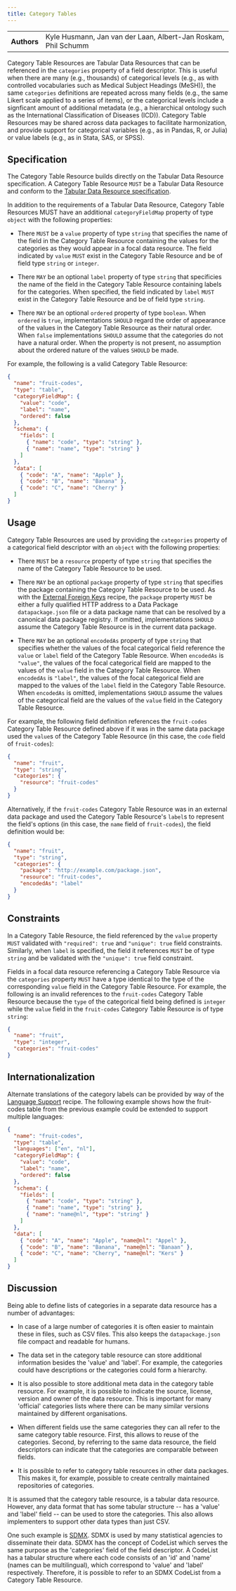 ```yaml
---
title: Category Tables
---
```


<table>
  <tr>
    <th>Authors</th>
    <td>Kyle Husmann, Jan van der Laan, Albert-Jan Roskam, Phil Schumm</td>
  </tr>
</table>

Category Table Resources are Tabular Data Resources that can be referenced in the `categories` property of a field descriptor. This is useful when there are many (e.g., thousands) of categorical levels (e.g., as with controlled vocabularies such as Medical Subject Headings (MeSH)), the same `categories` definitions are repeated across many fields (e.g., the same Likert scale applied to a series of items), or the categorical levels include a signficant amount of additional metadata (e.g., a hierarchical ontology such as the International Classification of Diseases (ICD)). Category Table Resources may be shared across data packages to facilitate harmonization, and provide support for categorical variables (e.g., as in Pandas, R, or Julia) or value labels (e.g., as in Stata, SAS, or SPSS).

## Specification

The Category Table Resource builds directly on the Tabular Data Resource specification. A Category Table Resource `MUST` be a Tabular Data Resource and conform to the [Tabular Data Resource specification](/standard/data-resource/#tabular).

In addition to the requirements of a Tabular Data Resource, Category Table Resources MUST have an additional
`categoryFieldMap` property of type `object` with the following properties:

- There `MUST` be a `value` property of type `string` that specifies the name of the field in the Category Table Resource containing the values for the categories as they would appear in a focal data resource. The field indicated by `value` `MUST` exist in the Category Table Resource and be of field type `string` or `integer`.

- There `MAY` be an optional `label` property of type `string` that specificies the name of the field in the Category Table Resource containing labels for the categories. When specified, the field indicated by `label` `MUST` exist in the Category Table Resource and be of field type `string`.

- There `MAY` be an optional `ordered` property of type `boolean`. When `ordered` is `true`, implementations `SHOULD` regard the order of appearance of the values in the Category Table Resource as their natural order. When `false` implementations `SHOULD` assume that the categories do not have a natural order. When the property is not present, no assumption about the ordered nature of the values `SHOULD` be made.

For example, the following is a valid Category Table Resource:

```json
{
  "name": "fruit-codes",
  "type": "table",
  "categoryFieldMap": {
    "value": "code",
    "label": "name",
    "ordered": false
  },
  "schema": {
    "fields": [
      { "name": "code", "type": "string" },
      { "name": "name", "type": "string" }
    ]
  },
  "data": [
    { "code": "A", "name": "Apple" },
    { "code": "B", "name": "Banana" },
    { "code": "C", "name": "Cherry" }
  ]
}
```

## Usage

Category Table Resources are used by providing the `categories` property of a categorical field descriptor with an `object` with the following properties:

- There `MUST` be a `resource` property of type `string` that specifies the name of the Category Table Resource to be used.

- There `MAY` be an optional `package` property of type `string` that specifies the package containing the Category Table Resource to be used. As with the [External Foreign Keys](/recipes/external-foreign-keys/) recipe, the `package` property `MUST` be either a fully qualified HTTP address to a Data Package `datapackage.json` file or a data package name that can be resolved by a canonical data package registry. If omitted, implementations `SHOULD` assume the Category Table Resource is in the current data package.

- There `MAY` be an optional `encodedAs` property of type `string` that specifies whether the values of the focal categorical field reference the `value` or `label` field of the Category Table Resource. When `encodedAs` is `"value"`, the values of the focal categorical field are mapped to the values of the `value` field in the Category Table Resource. When `encodedAs` is `"label"`, the values of the focal categorical field are mapped to the values of the `label` field in the Category Table Resource. When `encodedAs` is omitted, implementations `SHOULD` assume the values of the categorical field are the values of the `value` field in the Category Table Resource.

For example, the following field definition references the `fruit-codes` Category Table Resource defined above if it was in the same data package used the `value`s of the Category Table Resource (in this case, the `code` field of `fruit-codes`):

```json
{
  "name": "fruit",
  "type": "string",
  "categories": {
    "resource": "fruit-codes"
  }
}
```

Alternatively, if the `fruit-codes` Category Table Resource was in an external data package and used the Category Table Resource's `label`s to represent the field's options (in this case, the `name` field of `fruit-codes`), the field definition would be:

```json
{
  "name": "fruit",
  "type": "string",
  "categories": {
    "package": "http://example.com/package.json",
    "resource": "fruit-codes",
    "encodedAs": "label"
  }
}
```

## Constraints

In a Category Table Resource, the field referenced by the `value` property `MUST` validated with `"required": true` and `"unique": true` field constraints. Similarly, when `label` is specified, the field it references `MUST` be of type `string` and be validated with the `"unique": true` field constraint.

Fields in a focal data resource referencing a Category Table Resource via the `categories` property `MUST` have a type identical to the type of the corresponding `value` field in the Category Table Resource. For example, the following is an invalid references to the `fruit-codes` Category Table Resource because the `type` of the categorical field being defined is `integer` while the `value` field in the `fruit-codes` Category Table Resource is of type `string`:

```json
{
  "name": "fruit",
  "type": "integer",
  "categories": "fruit-codes"
}
```

## Internationalization

Alternate translations of the category labels can be provided by way of the [Language Support](/recipes/language-support) recipe. The following example shows how the fruit-codes table from the previous example could be extended to support multiple languages:

```json
{
  "name": "fruit-codes",
  "type": "table",
  "languages": ["en", "nl"],
  "categoryFieldMap": {
    "value": "code",
    "label": "name",
    "ordered": false
  },
  "schema": {
    "fields": [
      { "name": "code", "type": "string" },
      { "name": "name", "type": "string" },
      { "name": "name@nl", "type": "string" }
    ]
  },
  "data": [
    { "code": "A", "name": "Apple", "name@nl": "Appel" },
    { "code": "B", "name": "Banana", "name@nl": "Banaan" },
    { "code": "C", "name": "Cherry", "name@nl": "Kers" }
  ]
}
```


## Discussion

Being able to define lists of categories in a separate data resource has a number of advantages:

- In case of a large number of categories it is often easier to maintain these in files, such as CSV files. This also keeps the `datapackage.json` file compact and readable for humans.

- The data set in the category table resource can store additional information besides the 'value' and 'label'. For example, the categories could have descriptions or the categories could form a hierarchy.

- It is also possible to store additional meta data in the category table resource. For example, it is possible to indicate the source, license, version and owner of the data resource. This is important for many 'official' categories lists where there can be many similar versions maintained by different organisations.

- When different fields use the same categories they can all refer to the same category table resource. First, this allows to reuse of the categories.  Second, by referring to the same data resource, the field descriptors can indicate that the categories are comparable between fields.

- It is possible to refer to category table resources in other data packages.  This makes it, for example, possible to create centrally maintained repositories of categories.

It is assumed that the category table resource, is a tabular data resource.  However, any data format that has some tabular structure -- has a 'value' and 'label' field -- can be used to store the categories. This also allows implementers to support other data types than just CSV.

One such example is [SDMX](https://sdmx.org/). SDMX is used by many statistical agencies to disseminate their data. SDMX has the concept of CodeList which serves the same purpose as the 'categories' field of the field descriptor. A CodeList has a tabular structure where each code consists of an 'id' and 'name' (names can be multilingual), which correspond to 'value' and 'label' respectively.  Therefore, it is possible to refer to an SDMX CodeList from a Category Table Resource.


